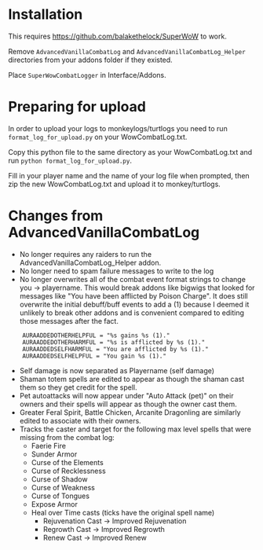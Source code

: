 # Installation
This requires https://github.com/balakethelock/SuperWoW to work.

Remove `AdvancedVanillaCombatLog` and `AdvancedVanillaCombatLog_Helper` directories from your addons folder if they existed.

Place `SuperWowCombatLogger` in Interface/Addons.

# Preparing for upload
In order to upload your logs to monkeylogs/turtlogs you need to run `format_log_for_upload.py` on your WowCombatLog.txt.  

Copy this python file to the same directory as your WowCombatLog.txt and run `python format_log_for_upload.py`.  

Fill in your player name and the name of your log file when prompted, then zip the new WowCombatLog.txt and upload it to monkey/turtlogs.

# Changes from AdvancedVanillaCombatLog
- No longer requires any raiders to run the AdvancedVanillaCombatLog_Helper addon.
- No longer need to spam failure messages to write to the log
- No longer overwrites all of the combat event format strings to change you -> playername.  This would break addons like bigwigs that looked for messages like "You have been afflicted by Poison Charge".
It does still overwrite the initial debuff/buff events to add a (1) because I deemed it unlikely to break other addons and is convenient compared to editing those messages after the fact.
```
    AURAADDEDOTHERHELPFUL = "%s gains %s (1)."
    AURAADDEDOTHERHARMFUL = "%s is afflicted by %s (1)."
    AURAADDEDSELFHARMFUL = "You are afflicted by %s (1)."
    AURAADDEDSELFHELPFUL = "You gain %s (1)."
```
- Self damage is now separated as Playername (self damage)
- Shaman totem spells are edited to appear as though the shaman cast them so they get credit for the spell.
- Pet autoattacks will now appear under "Auto Attack (pet)" on their owners and their spells will appear as though the owner cast them.
- Greater Feral Spirit, Battle Chicken, Arcanite Dragonling are similarly edited to associate with their owners.
- Tracks the caster and target for the following max level spells that were missing from the combat log:
    - Faerie Fire
    - Sunder Armor
    - Curse of the Elements
    - Curse of Recklessness
    - Curse of Shadow
    - Curse of Weakness
    - Curse of Tongues
    - Expose Armor
    - Heal over Time casts (ticks have the original spell name)
        - Rejuvenation Cast -> Improved Rejuvenation
        - Regrowth Cast -> Improved Regrowth
        - Renew Cast -> Improved Renew
